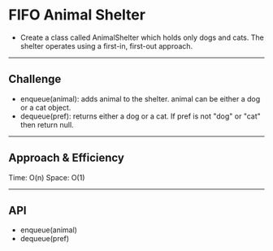 # FIFO Animal Shelter
<!-- Short summary or background information -->
* Create a class called AnimalShelter which holds only dogs and cats. The shelter operates using a first-in, first-out approach.
***
## Challenge
* enqueue(animal): adds animal to the shelter. animal can be either a dog or a cat object.
* dequeue(pref): returns either a dog or a cat. If pref is not "dog" or "cat" then return null.
***
## Approach & Efficiency
Time: O(n)
Space: O(1)
***
## API
<!-- Description of each method publicly available to your Stack and Queue-->
* enqueue(animal)
* dequeue(pref)
